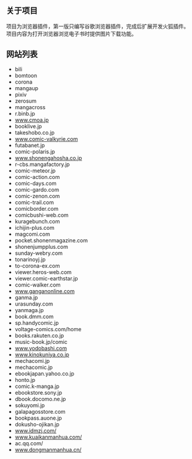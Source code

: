 ## 关于项目

项目为浏览器插件，第一版只编写谷歌浏览器插件，完成后扩展开发火狐插件。
项目内容为打开浏览器浏览电子书时提供图片下载功能。

## 网站列表

- bili
- bomtoon
- corona
- mangaup
- pixiv
- zerosum
- mangacross
- r.binb.jp
- www.cmoa.jp
- booklive.jp
- takeshobo.co.jp
- www.comic-valkyrie.com
- futabanet.jp
- comic-polaris.jp
- www.shonengahosha.co.jp
- r-cbs.mangafactory.jp
- comic-meteor.jp
- comic-action.com
- comic-days.com
- comic-gardo.com
- comic-zenon.com
- comic-trail.com
- comicborder.com
- comicbushi-web.com
- kuragebunch.com
- ichijin-plus.com
- magcomi.com
- pocket.shonenmagazine.com
- shonenjumpplus.com
- sunday-webry.com
- tonarinoyj.jp
- to-corona-ex.com
- viewer.heros-web.com
- viewer.comic-earthstar.jp
- comic-walker.com
- www.ganganonline.com
- ganma.jp
- urasunday.com
- yanmaga.jp
- book.dmm.com
- sp.handycomic.jp
- voltage-comics.com/home
- books.rakuten.co.jp
- music-book.jp/comic
- www.yodobashi.com
- www.kinokuniya.co.jp
- mechacomi.jp
- mechacomic.jp
- ebookjapan.yahoo.co.jp
- honto.jp
- comic.k-manga.jp
- ebookstore.sony.jp
- dbook.docomo.ne.jp
- sokuyomi.jp
- galapagosstore.com
- bookpass.auone.jp
- dokusho-ojikan.jp
- www.idmzj.com/
- www.kuaikanmanhua.com/
- ac.qq.com/
- www.dongmanmanhua.cn/
